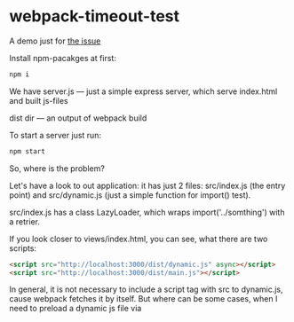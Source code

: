 # webpack-timeout-test

A demo just for [the issue](https://github.com/webpack/webpack/issues/14874)

Install npm-pacakges at first:

```bash
npm i
```

We have server.js — just a simple express server, which serve index.html and built js-files

dist dir — an output of webpack build

To start a server just run:

```bash
npm start
```

So, where is the problem?

Let's have a look to out application: it has just 2 files: src/index.js (the entry point) and src/dynamic.js (just a simple function for import() test).

src/index.js has a class LazyLoader, which wraps import('../somthing') with a retrier.

If you look closer to views/index.html, you can see, what there are two scripts:

```html
<script src="http://localhost:3000/dist/dynamic.js" async></script>
<script src="http://localhost:3000/dist/main.js"></script>
```

In general, it is not necessary to include a script tag with src to dynamic.js, cause webpack fetches it by itself. But where can be some cases, when I need to preload a dynamic js file via <script async>. For example, this is a recommended way to preload js-files in [React 18](https://github.com/reactwg/react-18/discussions/114). So, in that case, when the dynamic js is preloaded, and where is a error during its loading, webpack waits as many seconds, as it was set in webpack.config.js/chunkLoadTimeout
And retry starts only after that timeout.

Everything works perfect without preload (just try to remove sync script and restart the server). But it breaks with preload via async script.
